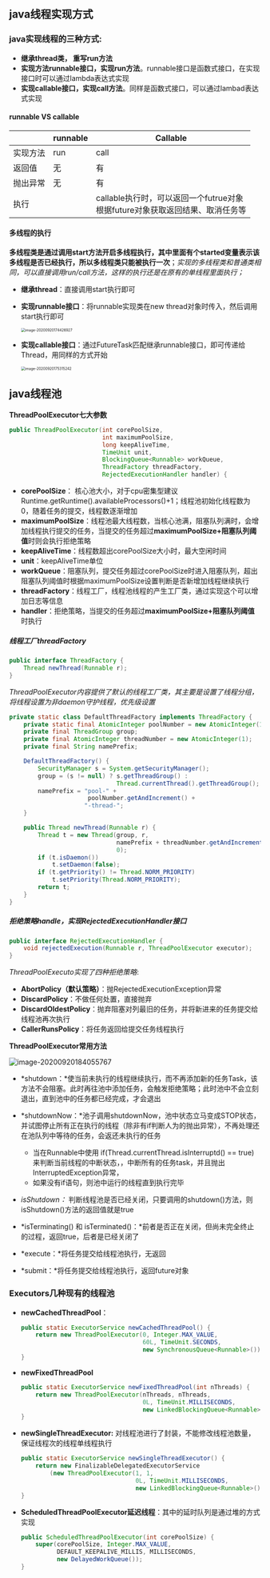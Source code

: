 

## java线程实现方式

### java实现线程的三种方式:

- **继承thread类， 重写run方法**
- **实现方法runnable接口，实现run方法**。runnable接口是函数式接口，在实现接口时可以通过lambda表达式实现
- **实现callable接口，实现call方法**。同样是函数式接口，可以通过lambad表达式实现

#### runnable VS callable

|          | runnable | Callable                                                     |
| :------- | -------- | ------------------------------------------------------------ |
| 实现方法 | run      | call                                                         |
| 返回值   | 无       | 有                                                           |
| 抛出异常 | 无       | 有                                                           |
| 执行     |          | callable执行时，可以返回一个futrue对象<br>根据future对象获取返回结果、取消任务等 |

#### 多线程的执行

​	**多线程类是通过调用start方法开启多线程执行，其中里面有个started变量表示该多线程是否已经执行，所以多线程类只能被执行一次**；*实现的多线程类和普通类相同，可以直接调用run/call方法，这样的执行还是在原有的单线程里面执行；*

- **继承thread**：直接调用start执行即可

- **实现runnable接口**：将runnable实现类在new thread对象时传入，然后调用start执行即可

  <img src="../../图片/java/thread_struct.png" alt="image-20200920174426927" style="zoom:50%;" />

- **实现callable接口**：通过FutureTask匹配继承runnable接口，即可传递给Thread，用同样的方式开始

  <img src="../../图片/java/funtureTask_struct.png" alt="image-20200920175315242" style="zoom:50%;" />

## java线程池

**ThreadPoolExecutor七大参数**

```java
public ThreadPoolExecutor(int corePoolSize, 
                          int maximumPoolSize,
                          long keepAliveTime,
                          TimeUnit unit,
                          BlockingQueue<Runnable> workQueue,
                          ThreadFactory threadFactory,
                          RejectedExecutionHandler handler) {
```

- **corePoolSize**： 核心池大小，对于cpu密集型建议Runtime.getRuntime().availableProcessors()+1；线程池初始化线程数为0，随着任务的提交，线程数逐渐增加
- **maximumPoolSize**：线程池最大线程数，当核心池满，阻塞队列满时，会增加线程执行提交的任务，当提交的任务超过**maximumPoolSize+阻塞队列阈值**时则会执行拒绝策略
- **keepAliveTime**：线程数超出corePoolSize大小时，最大空闲时间
- **unit**：keepAliveTime单位
- **workQueue**：阻塞队列，提交任务超过corePoolSize时进入阻塞队列，超出阻塞队列阈值时根据maximumPoolSize设置判断是否新增加线程继续执行
- **threadFactory**：线程工厂，线程池线程的产生工厂类，通过实现这个可以增加日志等信息
- **handler**：拒绝策略，当提交的任务超过**maximumPoolSize+阻塞队列阈值**时执行

##### *线程工厂threadFactory*

```java
public interface ThreadFactory {
    Thread newThread(Runnable r);
}
```

*ThreadPoolExecutor内容提供了默认的线程工厂类，其主要是设置了线程分组，将线程设置为非daemon守护线程，优先级设置*

```java
private static class DefaultThreadFactory implements ThreadFactory {
    private static final AtomicInteger poolNumber = new AtomicInteger(1);
    private final ThreadGroup group;
    private final AtomicInteger threadNumber = new AtomicInteger(1);
    private final String namePrefix;

    DefaultThreadFactory() {
        SecurityManager s = System.getSecurityManager();
        group = (s != null) ? s.getThreadGroup() :
                              Thread.currentThread().getThreadGroup();
        namePrefix = "pool-" +
                      poolNumber.getAndIncrement() +
                     "-thread-";
    }

    public Thread newThread(Runnable r) {
        Thread t = new Thread(group, r,
                              namePrefix + threadNumber.getAndIncrement(),
                              0);
        if (t.isDaemon())
            t.setDaemon(false);
        if (t.getPriority() != Thread.NORM_PRIORITY)
            t.setPriority(Thread.NORM_PRIORITY);
        return t;
    }
}
```

##### *拒绝策略handle，实现RejectedExecutionHandler接口*

```java
public interface RejectedExecutionHandler {
    void rejectedExecution(Runnable r, ThreadPoolExecutor executor);
}
```

*ThreadPoolExecuto实现了四种拒绝策略*:

- **AbortPolicy（默认策略）**：抛RejectedExecutionException异常
- **DiscardPolicy**：不做任何处置，直接抛弃
- **DiscardOldestPolicy**：抛弃阻塞对列最旧的任务，并将新进来的任务提交给线程池再次执行
- **CallerRunsPolicy**：将任务返回给提交任务线程执行

**ThreadPoolExecutor常用方法**

![image-20200920184055767](../../图片/java/ThreadPoolExecutor_construct.png)

- *shutdown：*使当前未执行的线程继续执行，而不再添加新的任务Task，该方法不会阻塞。此时再往池中添加任务，会触发拒绝策略；此时池中不会立刻退出，直到池中的任务都已经完成，才会退出

- *shutdownNow：*池子调用shutdownNow，池中状态立马变成STOP状态，并试图停止所有正在执行的线程（除非有if判断人为的抛出异常），不再处理还在池队列中等待的任务，会返还未执行的任务
  - 当在Runnable中使用 if(Thread.currentThread.isInterruptd() == true)来判断当前线程的中断状态，，中断所有的任务task，并且抛出InterruptedException异常， 
  - 如果没有if语句，则池中运行的线程直到执行完毕

- *isShutdown：* 判断线程池是否已经关闭，只要调用的shutdown()方法，则isShutdown()方法的返回值就是true
- *isTerminating() 和 isTerminated()：*前者是否正在关闭，但尚未完全终止的过程，返回true，后者是已经关闭了
- *execute：*将任务提交给线程池执行，无返回
- *submit：*将任务提交给线程池执行，返回future对象



### Executors几种现有的线程池

- **newCachedThreadPool**：

  ```java
  public static ExecutorService newCachedThreadPool() {
      return new ThreadPoolExecutor(0, Integer.MAX_VALUE,
                                    60L, TimeUnit.SECONDS,
                                    new SynchronousQueue<Runnable>());
  }
  ```

* **newFixedThreadPool**

  ```java
  public static ExecutorService newFixedThreadPool(int nThreads) {
      return new ThreadPoolExecutor(nThreads, nThreads,
                                    0L, TimeUnit.MILLISECONDS,
                                    new LinkedBlockingQueue<Runnable>());
  }
  ```

- **newSingleThreadExecutor:** 对线程池进行了封装，不能修改线程池数量，保证线程次的线程单线程执行

  ```java
  public static ExecutorService newSingleThreadExecutor() {
      return new FinalizableDelegatedExecutorService
          (new ThreadPoolExecutor(1, 1,
                                  0L, TimeUnit.MILLISECONDS,
                                  new LinkedBlockingQueue<Runnable>()));
  }
  ```

- **ScheduledThreadPoolExecutor延迟线程**：其中的延时队列是通过堆的方式实现

  ```java
  public ScheduledThreadPoolExecutor(int corePoolSize) {
      super(corePoolSize, Integer.MAX_VALUE,
            DEFAULT_KEEPALIVE_MILLIS, MILLISECONDS,
            new DelayedWorkQueue());
  }
  ```

